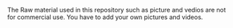The Raw material used in this repository such as picture and vedios are not for commercial use. You have to add your own pictures and videos. 
